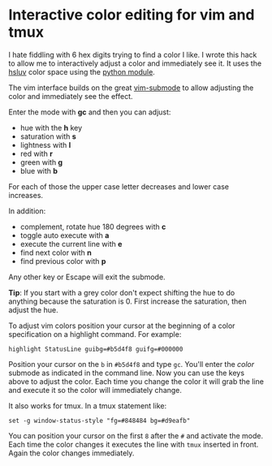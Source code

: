# Interactive color editing for vim and tmux

I hate fiddling with 6 hex digits trying to find a color I like. I wrote this
hack to allow me to interactively adjust a color and immediately see it. It uses
the [hsluv](http://www.hsluv.org/) color space using the
[python module](https://github.com/hsluv/hsluv-python).

The vim interface builds on the great
[vim-submode](https://github.com/kana/vim-submode) to allow adjusting the color
and immediately see the effect.

Enter the mode with **gc** and then you can adjust:

- hue with the **h** key
- saturation with **s**
- lightness with **l**
- red with **r**
- green with **g**
- blue with **b**

For each of those the upper case letter decreases and lower case increases.

In addition:

- complement, rotate hue 180 degrees with **c**
- toggle auto execute with **a**
- execute the current line with **e**
- find next color with **n**
- find previous color with **p**

Any other key or Escape will exit the submode.

**Tip**: If you start with a grey color don't expect shifting the hue to do
anything because the saturation is 0. First increase the saturation, then adjust
the hue.

To adjust vim colors position your cursor at the beginning of a color
specification on a highlight command. For example:

```
highlight StatusLine guibg=#b5d4f8 guifg=#000000
```

Position your cursor on the `b` in `#b5d4f8` and type `gc`. You'll enter the
_color_ submode as indicated in the command line. Now you can use the keys above
to adjust the color. Each time you change the color it will grab the line and
execute it so the color will immediately change.

It also works for tmux. In a tmux statement like:

```
set -g window-status-style "fg=#848484 bg=#d9eafb"
```

You can position your cursor on the first `8` after the `#` and activate the
mode. Each time the color changes it executes the line with `tmux` inserted in
front. Again the color changes immediately.
